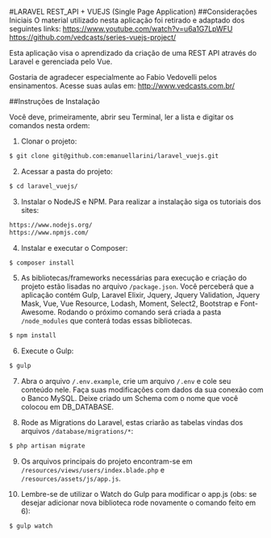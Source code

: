 #LARAVEL REST_API + VUEJS (Single Page Application)
##Considerações Iniciais
O material utilizado nesta aplicação foi retirado e adaptado dos seguintes links:
https://www.youtube.com/watch?v=u6a1G7LpWFU 
https://github.com/vedcasts/series-vuejs-project/

Esta aplicação visa o aprendizado da criação de uma REST API através do Laravel e gerenciada pelo Vue.

Gostaria de agradecer especialmente ao Fabio Vedovelli pelos ensinamentos. Acesse suas aulas em:
http://www.vedcasts.com.br/

##Instruções de Instalação

Você deve, primeiramente, abrir seu Terminal, ler a lista e digitar os comandos nesta ordem: 
1. Clonar o projeto:
```sh
$ git clone git@github.com:emanuellarini/laravel_vuejs.git
```

2. Acessar a pasta do projeto:
```sh
$ cd laravel_vuejs/
```

3. Instalar o NodeJS e NPM. Para realizar a instalação siga os tutoriais dos sites:
```sh
https://www.nodejs.org/
https://www.npmjs.com/
``` 
4. Instalar e executar o Composer:
```sh
$ composer install
```

5. As bibliotecas/frameworks necessárias para execução e criação do projeto estão lisadas no arquivo `/package.json`. Você perceberá que a aplicação contém Gulp, Laravel Elixir, Jquery, Jquery Validation, Jquery Mask, Vue, Vue Resource, Lodash, Moment, Select2, Bootstrap e Font-Awesome. Rodando o próximo comando será criada a pasta `/node_modules` que conterá todas essas bibliotecas.
```sh
$ npm install
```

6. Execute o Gulp:
```sh
$ gulp
``` 

7. Abra o arquivo `/.env.example`, crie um arquivo `/.env` e cole seu conteúdo nele. Faça suas modificações com dados da sua conexão com o Banco MySQL. Deixe criado um Schema com o nome que você colocou em DB_DATABASE.

8. Rode as Migrations do Laravel, estas criarão as tabelas vindas dos arquivos `/database/migrations/*`:
```sh
$ php artisan migrate
```

9. Os arquivos principais do projeto encontram-se em `/resources/views/users/index.blade.php` e `/resources/assets/js/app.js`.

10. Lembre-se de utilizar o Watch do Gulp para modificar o app.js (obs: se desejar adicionar nova biblioteca rode novamente o comando feito em 6):
```sh
$ gulp watch
```